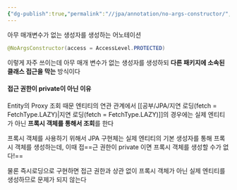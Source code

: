 ```yaml
---
{"dg-publish":true,"permalink":"//jpa/annotation/no-args-constructor/","dgPassFrontmatter":true}
---
```



아무 매개변수가 없는 생성자를 생성하는 어노테이션

````java
@NoArgsConstructor(access = AccessLevel.PROTECTED)
````

이렇게 자주 쓰이는데 아무 매개 변수가 없는 생성자를 생성하되 **다른 패키지에 소속된 클래스 접근을 막는** 방식이다

#### 접근 권한이 private이 아닌 이유
Entity의 Proxy 조회 때문
엔티티의 연관 관계에서 [[공부/JPA/지연 로딩(fetch = FetchType.LAZY)\|지연 로딩(fetch = FetchType.LAZY)]]의 경우에는 실제 엔티티가 아닌 **프록시 객체를 통해서 조회**를 한다

프록시 객체를 사용하기 위해서 JPA 구현체는 실제 엔티티의 기본 생성자를 통해 프록시 객체를 생성하는데, 이때 접==근 권한이 private 이면 프록시 객체를 생성할 수가 없다!==

물론 즉시로딩으로 구현하면 접근 권한과 상관 없이 프록시 객체가 아닌 실제 엔티티를 생성하므로 문제가 되지 않는다